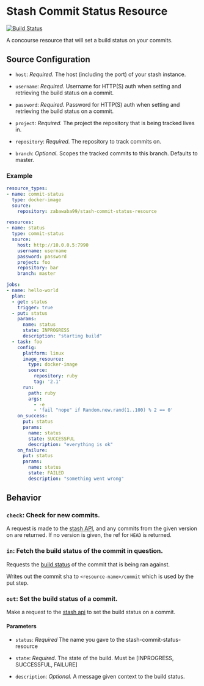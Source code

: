 # Stash Commit Status Resource

[![Build Status](https://travis-ci.org/zabawaba99/stash-commit-status-resource.svg?branch=master)](https://travis-ci.org/zabawaba99/stash-commit-status-resource)

A concourse resource that will set a build status on your commits.

## Source Configuration

* `host`: *Required.* The host (including the port) of your stash instance.

* `username`: *Required.* Username for HTTP(S) auth when setting and retrieving
  the build status on a commit.

* `password`: *Required.* Password for HTTP(S) auth when setting and retrieving
  the build status on a commit.

* `project`: *Required.* The project the repository that is being tracked lives in.

* `repository`: *Required.* The repository to track commits on.

* `branch`: *Optional.* Scopes the tracked commits to this branch. Defaults to master.

### Example

```yaml
resource_types:
- name: commit-status
  type: docker-image
  source:
    repository: zabawaba99/stash-commit-status-resource

resources:
- name: status
  type: commit-status
  source:
    host: http://10.0.0.5:7990
    username: username
    password: password
    project: foo
    repository: bar
    branch: master

jobs:
- name: hello-world
  plan:
  - get: status
    trigger: true
  - put: status
    params:
      name: status
      state: INPROGRESS
      description: "starting build"
  - task: foo
    config:
      platform: linux
      image_resource:
        type: docker-image
        source:
          repository: ruby
          tag: '2.1'
      run:
        path: ruby
        args:
          - -e
          - 'fail "nope" if Random.new.rand(1..100) % 2 == 0'
    on_success:
      put: status
      params:
        name: status
        state: SUCCESSFUL
        description: "everything is ok"
    on_failure:
      put: status
      params:
        name: status
        state: FAILED
        description: "something went wrong"
```

## Behavior

### `check`: Check for new commits.

A request is made to the [stash API](https://developer.atlassian.com/static/rest/stash/3.11.6/stash-rest.html#idp2461680),
and any commits from the given version on are returned. If no version is given, the ref
for `HEAD` is returned.


### `in`: Fetch the build status of the commit in question.

Requests the [build status](https://developer.atlassian.com/static/rest/stash/3.11.6/stash-build-integration-rest.html#idp57632)
of the commit that is being ran against.

Writes out the commit sha to `<resource-name>/commit` which is used by the put step.

### `out`: Set the build status of a commit.

Make a request to the [stash api]()
to set the build status on a commit.

#### Parameters

* `status`: *Required* The name you gave to the stash-commit-status-resource

* `state`: *Required.* The state of the build. Must be [INPROGRESS, SUCCESSFUL, FAILURE]

* `description`: *Optional.* A message given context to the build status.
